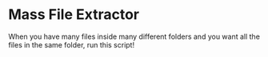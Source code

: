 # Mass File Extractor

When you have many files inside many different folders and you want all the files in the same folder, run this script!